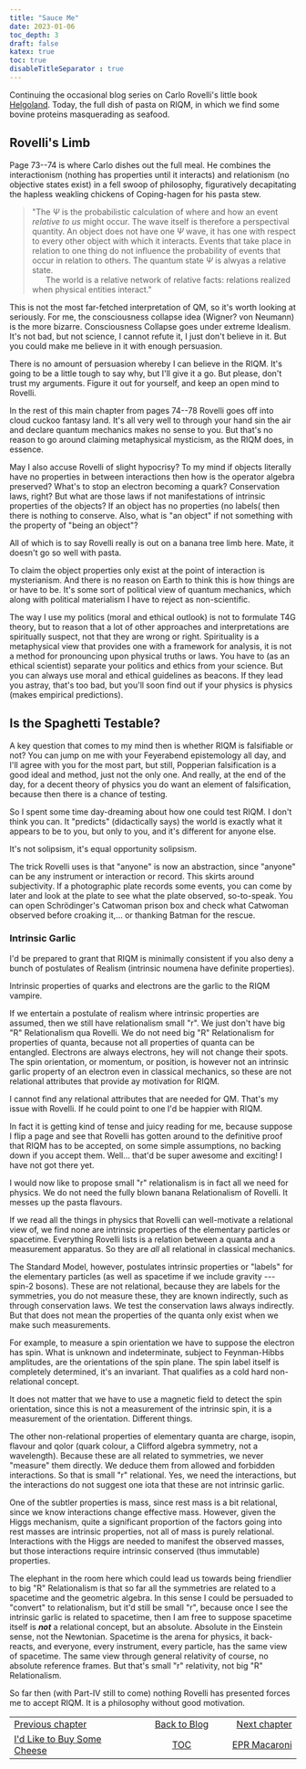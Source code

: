 ```yaml
---
title: "Sauce Me"
date: 2023-01-06
toc_depth: 3
draft: false
katex: true
toc: true
disableTitleSeparator : true
---
```


Continuing the occasional blog series on Carlo Rovelli's little book 
[Helgoland](https://www.goodreads.com/book/show/55801224-helgoland). 
Today, the full dish of pasta on RIQM, in which we find some bovine proteins masquerading as seafood.

## Rovelli's Limb

Page 73--74 is where Carlo dishes out the full meal. He combines the interactionism 
(nothing has properties until it interacts) and relationism 
(no objective states exist) in a fell swoop of philosophy, figuratively decapitating 
the hapless weakling chickens of Coping-hagen for his pasta stew.

> "The $\Psi$ is the probabilistic calculation of where and how an event *relative to 
us* might occur. The wave itself is therefore a perspectival quantity. An object does 
not have one $\Psi$ wave, it has one with respect to every other object with which it 
interacts. Events that take place in relation to one thing do not influence the 
probability of events that occur in relation to others. The quantum state $\Psi$ is 
alwyas a relative state.   
&nbsp;&nbsp;&nbsp;&nbsp;&nbsp;&nbsp;The world is a relative network of relative facts: 
relations realized when physical entities interact."

This is not the most far-fetched interpretation of QM, so it's worth looking at 
seriously. For me, the consciousness collapse idea (Wigner? von Neumann) is the 
more bizarre. Consciousness Collapse goes under extreme Idealism. It's not bad, 
but not science, I cannot refute it, I just don't believe in it. But you could make me 
believe in it with enough persuasion.

There is no amount of persuasion whereby I can believe in the RIQM. It's going to be a 
little tough to say why, but I'll give it a go. But please, don't trust my arguments.
Figure it out for yourself, and keep an open mind to Rovelli.


In the rest of this main chapter from pages 74--78 Rovelli goes off into cloud cuckoo 
fantasy land. It's all very well to through your hand sin the air and declare 
quantum mechanics makes no sense to you. But that's no reason to go around claiming 
metaphysical mysticism, as the RIQM does, in essence.

May I also accuse Rovelli of slight hypocrisy? To my mind if objects literally 
have no properties in between interactions then how is the operator algebra preserved? 
What's to stop an electron becoming a quark? Conservation laws, right? But what are 
those laws if not manifestations of intrinsic properties of the objects?
If an object has no properties (no labels( then there is nothing to conserve.
Also, what is "an object" if not something with the property of "being an object"? 

All of which is to say Rovelli really is out on a banana tree limb here. 
Mate, it doesn't go so well with pasta.

To claim the object properties only exist at the point of interaction is 
mysterianism. And there is no reason on Earth to think this is how things are or have 
to be. It's some sort of political view of quantum mechanics, which along with 
political materialism I have to reject as non-scientific.

The way I use my politics (moral and ethical outlook) is not to formulate T4G theory, 
but to reason that a lot of other approaches and interpretations are spiritually 
suspect, not that they are wrong or right. Spirituality is a metaphysical view that 
provides one with a framework for analysis, it is not a method for pronouncing upon 
physical truths or laws. You have to (as an ethical scientist) separate your politics 
and ethics from your science. But you can always use moral and ethical guidelines as 
beacons. If they lead you astray, that's too bad, but you'll soon find out if your 
physics is physics (makes empirical predictions).


## Is the Spaghetti Testable?

A key question that comes to my mind then is whether RIQM is falsifiable or not? 
You can jump on me with your Feyerabend epistemology all day, and I'll agree with you 
for the most part, but still, Popperian falsification is a good ideal and method, 
just not the only one. And really, at the end of the day, for a decent theory of 
physics you do want an element of falsification, because then there is a chance of 
testing.

So I spent some time day-dreaming about how one could test RIQM. I don't think you 
can. It "predicts" (didactically says) the world is exactly what it appears to be to 
you, but only to you, and it's different for anyone else. 

It's not solipsism, it's equal opportunity solipsism.

The trick Rovelli uses is that "anyone" is now an abstraction, since "anyone" can be 
any instrument or interaction or record. This skirts around subjectivity. If a 
photographic plate records some events, you can come by later and look at the plate to 
see what the plate observed, so-to-speak. You can open Schrödinger's Catwoman prison 
box and check what Catwoman observed before croaking it,... or thanking Batman for 
the rescue.


### Intrinsic Garlic 

I'd be prepared to grant that RIQM is minimally consistent if you also deny a bunch of 
postulates of Realism (intrinsic noumena have definite properties).

Intrinsic properties of quarks and electrons are the garlic to the RIQM vampire. 

If we entertain a postulate of realism where intrinsic properties are assumed, then we 
still have relationalism small "r". We just don't have big "R" Relationalism qua 
Rovelli. We do not need big "R" Relationalism for properties of quanta, because not 
all properties of quanta can be entangled. Electrons are always electrons, hey will 
not change their spots. The spin orientation, or momentum, or position, is however 
not an intrinsic garlic property of an electron even in classical mechanics, so these 
are not relational attributes that provide ay motivation for RIQM.

I cannot find any relational attributes that are needed for QM.  That's my issue with 
Rovelli. If he could point to one I'd be happier with RIQM.

In fact it is getting kind of tense and juicy reading for me, because suppose I flip 
a page and see that Rovelli has gotten around to the definitive proof that RIQM has 
to be accepted, on some simple assumptions, no backing down if you accept them. 
Well... that'd be super awesome and exciting! I have not got there yet.

I would now like to propose small "r" relationalism is in fact all we need for 
physics. We do not need the fully blown banana Relationalism of Rovelli. It messes 
up the pasta flavours.

If we read all the things in physics that Rovelli can well-motivate a relational view 
of, we find none are intrinsic properties of the elementary particles or spacetime.
Everything Rovelli lists is a relation between a quanta and a measurement apparatus. 
So they are *all* all relational in classical mechanics.

The Standard Model, however, postulates intrinsic properties or "labels" for the 
elementary particles (as well as spacetime if we include gravity --- spin-2 bosons).
These are not relational, because they are labels for the symmetries, you do not 
measure these, they are known indirectly, such as through conservation laws.
We test the conservation laws always indirectly. But that does not mean the properties 
of the quanta only exist when we make such measurements.

For example, to measure a spin orientation we have to suppose the electron has spin. 
What is unknown and indeterminate, subject to Feynman-Hibbs amplitudes, are the 
orientations of the spin plane. The spin label itself is completely determined, it's 
an invariant. That qualifies as a cold hard non-relational concept.

It does not matter that we have to use a magnetic field to detect the spin 
orientation, since this is not a measurement of the intrinsic spin, it is a 
measurement of the orientation. Different things.

The other non-relational properties of elementary quanta are charge, isopin, 
flavour and qolor (quark colour, a Clifford algebra symmetry, not a wavelength).
Because these are all related to symmetries, we never "measure" them directly. We 
deduce them from allowed and forbidden interactions. 
So that is small "r" relational. Yes, we need the interactions, but the interactions 
do not suggest one iota that these are not intrinsic garlic.

One of the subtler properties is mass, since rest mass is a bit relational, since we 
know interactions change effective mass. However, given the Higgs mechanism, quite a 
significant proportion of the factors going into rest masses are intrinsic 
properties, not all of mass is purely relational. Interactions with the Higgs 
are needed to manifest the observed masses, but those interactions require intrinsic 
conserved (thus immutable) properties.

The elephant in the room here which could lead us towards being friendlier to big "R" 
Relationalism is that so far all the symmetries are related to a spacetime and the 
geometric algebra. In this sense I could be persuaded to "convert" to relationalism, 
but it'd still be small "r", because once I see the intrinsic garlic is related to 
spacetime, then I am free to suppose spacetime itself is **_not_** a relational 
concept, but an absolute. Absolute in the Einstein sense, not the Newtonian. 
Spacetime is the arena for physics, it back-reacts, and everyone, every instrument, 
every particle, has the same view of spacetime. The same view through general 
relativity of course, no absolute reference frames. But that's small "r" relativity, 
not big "R" Relationalism.

So far then (with Part-IV still to come) nothing Rovelli has presented forces me 
to accept RIQM. It is a philosophy without good motivation.


<table style="border-collapse: collapse; border=0;">
    <colgroup>
       <col span="1" style="width: 45%;">
       <col span="1" style="width: 30%;">
       <col span="1" style="width: 45%;">
    </colgroup>
<tr style="border: 1px solid color:#0f0f0f;">
<td style="border: 1px solid color:#0f0f0f;"><a href="../13_idliketobuysomecheese">Previous chapter</a></td>
<td style="border: 1px solid color:#0f0f0f; text-align:center;"><a href="../">Back to Blog</a></td>
<td style="border: 1px solid color:#0f0f0f; text-align:right;"><a href="../15_epr_macaroni">Next chapter</a></td>
</tr>
<tr style="border: 1px solid color:#0f0f0f;">
<td style="border: 1px solid color:#0f0f0f;"><a href="../13_idliketobuysomecheese">I'd Like to Buy Some Cheese</a></td>
<td style="border: 1px solid color:#0f0f0f; text-align:center;"><a href="../">TOC</a></td>
<td style="border: 1px solid color:#0f0f0f; text-align:right;"><a href="../15_epr_macaroni">EPR Macaroni</a></td>
</tr>
</table>
